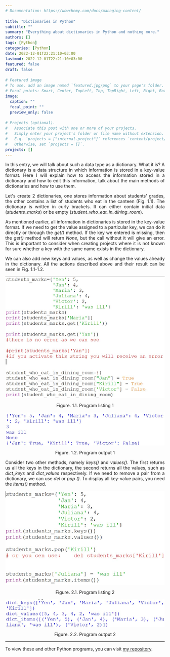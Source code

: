 ```yaml
---
# Documentation: https://wowchemy.com/docs/managing-content/

title: "Dictionaries in Python"
subtitle: ""
summary: "Everything about dictionaries in Python and nothing more."
authors: []
tags: [Python]
categories: [Python]
date: 2022-12-01T22:21:10+03:00
lastmod: 2022-12-01T22:21:10+03:00
featured: false
draft: false

# Featured image
# To use, add an image named `featured.jpg/png` to your page's folder.
# Focal points: Smart, Center, TopLeft, Top, TopRight, Left, Right, BottomLeft, Bottom, BottomRight.
image:
  caption: ""
  focal_point: ""
  preview_only: false

# Projects (optional).
#   Associate this post with one or more of your projects.
#   Simply enter your project's folder or file name without extension.
#   E.g. `projects = ["internal-project"]` references `content/project/deep-learning/index.md`.
#   Otherwise, set `projects = []`.
projects: []
---
```


<p align="justify">In this entry, we will talk about such a data type as a dictionary. What it is? A dictionary is a data structure in which information is stored in a key-value format. Here I will explain how to access the information stored in a dictionary and how to edit this information, talk about the main methods of dictionaries and how to use them.</p>

<p align="justify">Let's create 2 dictionaries, one stores information about students' grades, the other contains a list of students who eat in the canteen (Fig. 1.1). The dictionary is written in curly brackets. It can either contain initial data (<i>students_marks</i>) or be empty (<i>student_who_eat_in_dining_room</i>).</p>

<p align="justify">As mentioned earlier, all information in dictionaries is stored in the key-value format. If we need to get the value assigned to a particular key, we can do it directly or through the <i>get()</i> method. If the key we entered is missing, then the <i>get()</i> method will return <i>None</i>, but the call without it will give an error. This is important to consider when creating projects where it is not known for sure whether a key with the same name exists in the dictionary.</p>

<p align="justify">We can also add new keys and values, as well as change the values already in the dictionary. All the actions described above and their result can be seen in Fig. 1.1-1.2.</p>

<img align="middle" src="1_1.jpg">
<p align="middle">Figure. 1.1. Program listing 1</p>
<img align="middle" src="1_2.jpg">
<p align="middle">Figure. 1.2. Program output 1</p>

<p align="justify">Consider two other methods, namely <i>keys()</i> and <i>values()</i>. The first returns us all the keys in the dictionary, the second returns all the values, such as <i>dict_keys</i> and <i>dict_values</i> respectively. If we need to remove a pair from a dictionary, we can use <i>del</i> or <i>pop ()</i>. To display all key-value pairs, you need the <i>items()</i> method.</p>

<img align="middle" src="2_1.jpg">
<p align="middle">Figure. 2.1. Program listing 2</p>
<img align="middle" src="2_2.jpg">
<p align="middle">Figure. 2.2. Program output 2</p>

* * *

<p align="justify">To view these and other Python programs, you can visit <a href="https://github.com/Jexari/python_for_site" target = "_blank">my repository</a>.</p>
